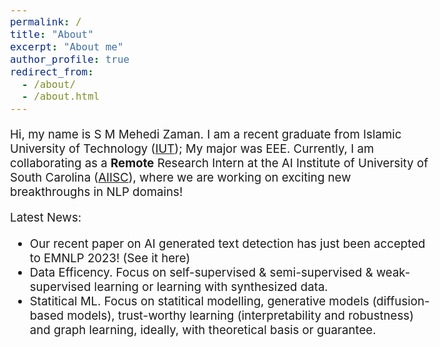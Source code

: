 ```yaml
---
permalink: /
title: "About"
excerpt: "About me"
author_profile: true
redirect_from: 
  - /about/
  - /about.html
---
```


<style type="text/css">
  body{
  font-size: 14pt;
}
</style>

Hi, my name is S M Mehedi Zaman. I am a recent graduate from Islamic University of Technology ([IUT](https://www.iutoic-dhaka.edu/)); My major was EEE. Currently, I am collaborating as a **Remote** Research Intern at the AI Institute of University of South Carolina ([AIISC](https://aiisc.ai/)), where we are working on exciting new breakthroughs in NLP domains!

Latest News:
- Our recent paper on AI generated text detection has just been accepted to EMNLP 2023! (See it here)
- Data Efficency. Focus on self-supervised & semi-supervised & weak-supervised learning or learning with synthesized data.
- Statitical ML. Focus on statitical modelling, generative models (diffusion-based models), trust-worthy learning (interpretability and robustness) and graph learning, ideally, with theoretical basis or guarantee.


